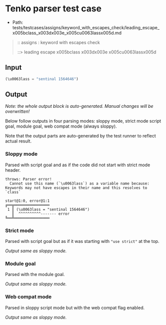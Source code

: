 # Tenko parser test case

- Path: tests/testcases/assigns/keyword_with_escapes_check/leading_escape_x005bclass_x003dx003e_x005cu0063lassx005d.md

> :: assigns : keyword with escapes check
>
> ::> leading escape x005bclass x003dx003e x005cu0063lassx005d

## Input

`````js
(\u0063lass = "sentinal 1564646")
`````

## Output

_Note: the whole output block is auto-generated. Manual changes will be overwritten!_

Below follow outputs in four parsing modes: sloppy mode, strict mode script goal, module goal, web compat mode (always sloppy).

Note that the output parts are auto-generated by the test runner to reflect actual result.

### Sloppy mode

Parsed with script goal and as if the code did not start with strict mode header.

`````
throws: Parser error!
  Cannot use this name (`\u0063lass`) as a variable name because: Keywords may not have escapes in their name and this resolves to `class`

start@1:0, error@1:1
╔══╦════════════════
 1 ║ (\u0063lass = "sentinal 1564646")
   ║  ^^^^^^^^^^------- error
╚══╩════════════════

`````

### Strict mode

Parsed with script goal but as if it was starting with `"use strict"` at the top.

_Output same as sloppy mode._

### Module goal

Parsed with the module goal.

_Output same as sloppy mode._

### Web compat mode

Parsed in sloppy script mode but with the web compat flag enabled.

_Output same as sloppy mode._

